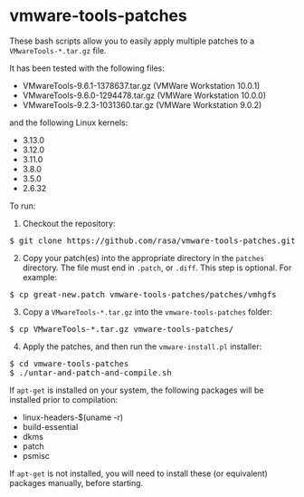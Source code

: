 vmware-tools-patches
====================

These bash scripts allow you to easily apply multiple patches to a `VMwareTools-*.tar.gz` file.

It has been tested with the following files:

* VMwareTools-9.6.1-1378637.tar.gz (VMWare Workstation 10.0.1)
* VMwareTools-9.6.0-1294478.tar.gz (VMWare Workstation 10.0.0)
* VMwareTools-9.2.3-1031360.tar.gz (VMWare Workstation 9.0.2)

and the following Linux kernels:

* 3.13.0
* 3.12.0
* 3.11.0
* 3.8.0
* 3.5.0
* 2.6.32

To run:

1. Checkout the repository:
<pre>
$ git clone https://github.com/rasa/vmware-tools-patches.git
</pre>
2. Copy your patch(es) into the appropriate directory in the `patches` directory. The file must end in `.patch`, or `.diff`. This step is optional. For example:
<pre>
$ cp great-new.patch vmware-tools-patches/patches/vmhgfs
</pre>
3. Copy a `VMwareTools-*.tar.gz` into the `vmware-tools-patches` folder:
<pre>
$ cp VMwareTools-*.tar.gz vmware-tools-patches/
</pre>
4. Apply the patches, and then run the `vmware-install.pl` installer:
<pre>
$ cd vmware-tools-patches
$ ./untar-and-patch-and-compile.sh
</pre>

If `apt-get` is installed on your system, the following packages will be installed prior to compilation:

* linux-headers-$(uname -r)
* build-essential
* dkms
* patch
* psmisc

If `apt-get` is not installed, you will need to install these (or equivalent) packages manually, before starting.
